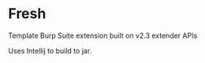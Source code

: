 # Fresh
Template Burp Suite extension built on v2.3 extender APIs

Uses Intellij to build to jar. 

